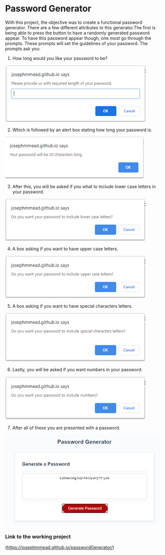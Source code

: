 # Password Generator 

With this project, the objective was to create a functional password generator. There are a few different attributes to this generator.The first is being able to press the button to have a randomly generated password appear. To have this password appear though, one most go through the prompts. These prompts will set the guidelines of your password. The prompts ask you:

1. How long would you like your password to be? 

<img src ="readMeAssets/passwordLength.PNG">

2. Which is followed by an alert box stating how long your password is.

<img src ="readMeAssets/passwordLengthConfirmation.PNG">

3. After this, you will be asked if you what to include lower case letters in your password.

<img src ="readMeAssets/lowerCase.PNG">

4. A box asking if you want to have upper case letters.

<img src ="readMeAssets/upperCase.PNG">

5. A box asking if you want to have special characters letters.

<img src ="readMeAssets/specialChar.PNG">

6. Lastly, you will be asked if you want numbers in your password.

<img src ="readMeAssets/numbers.PNG">

7. After all of these you are presented with a password. 

<img src ="readMeAssets/randomPassword.PNG">

### Link to the working project

(https://josephmmead.github.io/passwordGenerator/)

